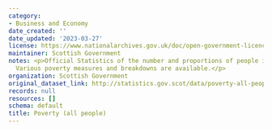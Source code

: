 ```yaml
---
category:
- Business and Economy
date_created: ''
date_updated: '2023-03-27'
license: https://www.nationalarchives.gov.uk/doc/open-government-licence/version/3/
maintainer: Scottish Government
notes: <p>Official Statistics of the number and proportions of people in poverty.
  Various poverty measures and breakdowns are available.</p>
organization: Scottish Government
original_dataset_link: http://statistics.gov.scot/data/poverty-all-people
records: null
resources: []
schema: default
title: Poverty (all people)
---
```

